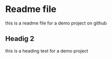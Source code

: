 # Readme file
this is a readme file for a demo project on github
## Headig 2
this is a heading test for a demo project